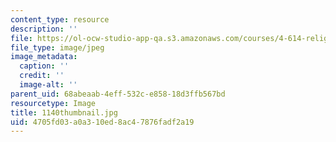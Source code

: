 ```yaml
---
content_type: resource
description: ''
file: https://ol-ocw-studio-app-qa.s3.amazonaws.com/courses/4-614-religious-architecture-and-islamic-cultures-fall-2002/4705fd03a0a310ed8ac47876fadf2a19_1140thumbnail.jpg
file_type: image/jpeg
image_metadata:
  caption: ''
  credit: ''
  image-alt: ''
parent_uid: 68abeaab-4eff-532c-e858-18d3ffb567bd
resourcetype: Image
title: 1140thumbnail.jpg
uid: 4705fd03-a0a3-10ed-8ac4-7876fadf2a19
---
```


